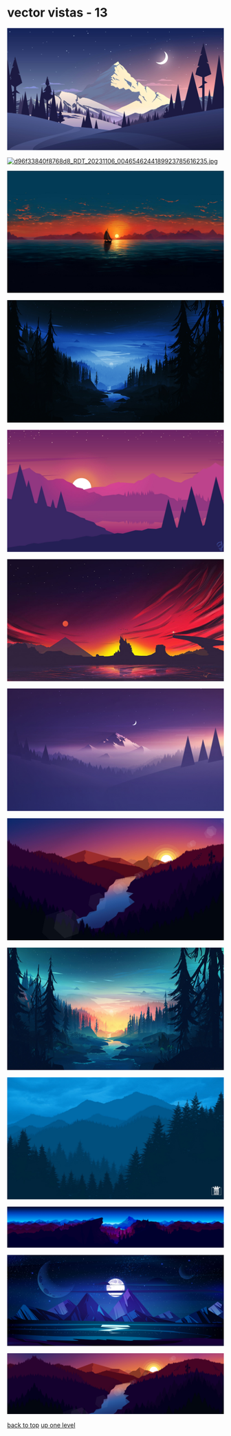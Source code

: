 # vector vistas - 13
[![93306c4bb36d18f6_minimal_landscape.jpg](/desktop/vector%20vistas/93306c4bb36d18f6_minimal_landscape.jpg "93306c4bb36d18f6_minimal_landscape.jpg")](https://raw.githubusercontent.com/buckmanc/wallpapers/main/desktop/vector%20vistas/93306c4bb36d18f6_minimal_landscape.jpg)

[![d96f33840f8768d8_RDT_20231106_0046546244189923785616235.jpg](/desktop/vector%20vistas/d96f33840f8768d8_RDT_20231106_0046546244189923785616235.jpg "d96f33840f8768d8_RDT_20231106_0046546244189923785616235.jpg")](https://raw.githubusercontent.com/buckmanc/wallpapers/main/desktop/vector%20vistas/d96f33840f8768d8_RDT_20231106_0046546244189923785616235.jpg)

[![d9a62619d9e60739_RDT_20231106_0046137176026357718837753.jpg](/desktop/vector%20vistas/d9a62619d9e60739_RDT_20231106_0046137176026357718837753.jpg "d9a62619d9e60739_RDT_20231106_0046137176026357718837753.jpg")](https://raw.githubusercontent.com/buckmanc/wallpapers/main/desktop/vector%20vistas/d9a62619d9e60739_RDT_20231106_0046137176026357718837753.jpg)

[![pxfuel (28).jpg](/desktop/vector%20vistas/pxfuel%20(28).jpg "pxfuel (28).jpg")](https://raw.githubusercontent.com/buckmanc/wallpapers/main/desktop/vector%20vistas/pxfuel%20(28).jpg)

[![pxfuel (32).jpg](/desktop/vector%20vistas/pxfuel%20(32).jpg "pxfuel (32).jpg")](https://raw.githubusercontent.com/buckmanc/wallpapers/main/desktop/vector%20vistas/pxfuel%20(32).jpg)

[![pxfuel (35).jpg](/desktop/vector%20vistas/pxfuel%20(35).jpg "pxfuel (35).jpg")](https://raw.githubusercontent.com/buckmanc/wallpapers/main/desktop/vector%20vistas/pxfuel%20(35).jpg)

[![pxfuel (36).jpg](/desktop/vector%20vistas/pxfuel%20(36).jpg "pxfuel (36).jpg")](https://raw.githubusercontent.com/buckmanc/wallpapers/main/desktop/vector%20vistas/pxfuel%20(36).jpg)

[![pxfuel (40).jpg](/desktop/vector%20vistas/pxfuel%20(40).jpg "pxfuel (40).jpg")](https://raw.githubusercontent.com/buckmanc/wallpapers/main/desktop/vector%20vistas/pxfuel%20(40).jpg)

[![pxfuel (51).jpg](/desktop/vector%20vistas/pxfuel%20(51).jpg "pxfuel (51).jpg")](https://raw.githubusercontent.com/buckmanc/wallpapers/main/desktop/vector%20vistas/pxfuel%20(51).jpg)

[![pxfuel (61).jpg](/desktop/vector%20vistas/pxfuel%20(61).jpg "pxfuel (61).jpg")](https://raw.githubusercontent.com/buckmanc/wallpapers/main/desktop/vector%20vistas/pxfuel%20(61).jpg)

[![undefined - Imgur (2).png](/desktop/vector%20vistas/undefined%20-%20Imgur%20(2).png "undefined - Imgur (2).png")](https://raw.githubusercontent.com/buckmanc/wallpapers/main/desktop/vector%20vistas/undefined%20-%20Imgur%20(2).png)

[![undefined - Imgur (4).jpg](/desktop/vector%20vistas/undefined%20-%20Imgur%20(4).jpg "undefined - Imgur (4).jpg")](https://raw.githubusercontent.com/buckmanc/wallpapers/main/desktop/vector%20vistas/undefined%20-%20Imgur%20(4).jpg)

[![undefined - Imgur.png](/desktop/vector%20vistas/undefined%20-%20Imgur.png "undefined - Imgur.png")](https://raw.githubusercontent.com/buckmanc/wallpapers/main/desktop/vector%20vistas/undefined%20-%20Imgur.png)



[back to top](#)
[up one level](/desktop/README.MD)
